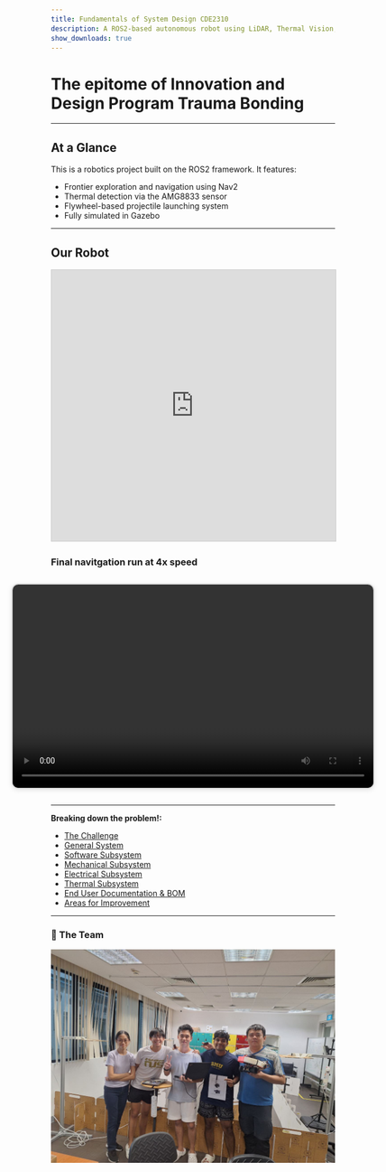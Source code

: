 ```yaml
---
title: Fundamentals of System Design CDE2310
description: A ROS2-based autonomous robot using LiDAR, Thermal Vision, and Flywheel Launcher.
show_downloads: true
---
```


# The epitome of Innovation and Design Program Trauma Bonding

---

## At a Glance

This is a robotics project built on the ROS2 framework. It features:

- Frontier exploration and navigation using Nav2
- Thermal detection via the AMG8833 sensor
- Flywheel-based projectile launching system
- Fully simulated in Gazebo

---

## Our Robot

<div style="text-align:center;">
  <iframe 
      width="100%" 
      height="480" 
      style="border:1px solid #cccccc;" 
      src="https://3dviewer.net/embed.html#model=https://raw.githubusercontent.com/Hong-yiii/CDE2310_System_Design/main/CAD/turtlebot%20with%20launcher.STL$camera=93.42291,-333.17682,179.88174,93.73459,187.34505,-94.63919,0.00000,1.00000,0.00000,45.00000$projectionmode=perspective$envsettings=fishermans_bastion,off$backgroundcolor=255,255,255,255$defaultcolor=200,200,200$defaultlinecolor=100,100,100$edgesettings=off,0,0,0,1">
  </iframe>
</div>

### Final navitgation run at 4x speed
<div style="display: flex; justify-content: center; margin: 2em 0;">
  <video width="640" height="360" controls style="border: 2px solid #ddd; border-radius: 12px; box-shadow: 0 2px 8px rgba(0,0,0,0.1);">
    <source src="assets/images/Final_run.mp4" type="video/mp4">
    Your browser does not support the video tag.
  </video>
</div>

---


**Breaking down the problem!:**

- [The Challenge](challenge.md)
- [General System](general-system.md)
- [Software Subsystem](software.md)
- [Mechanical Subsystem](mechanical.md)
- [Electrical Subsystem](electrical.md)
- [Thermal Subsystem](thermal.md)
- [End User Documentation & BOM](user_docs.md)
- [Areas for Improvement](improvements.md)



---

### 👥 The Team

![Our Team](assets/images/teampic.jpeg)

